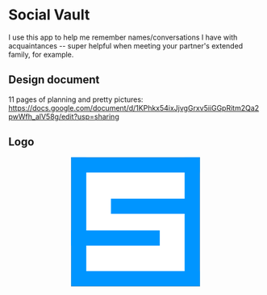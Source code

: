 # Social Vault

I use this app to help me remember names/conversations I have with acquaintances -- super helpful when meeting your partner's extended family, for example.

## Design document
11 pages of planning and pretty pictures: https://docs.google.com/document/d/1KPhkx54ixJjvgGrxv5iiGGpRitm2Qa2pwWfh_alV58g/edit?usp=sharing

## Logo
<p align="center">
  <img src="icons/256x256.png" alt="Social Vault logo"/>
</p>